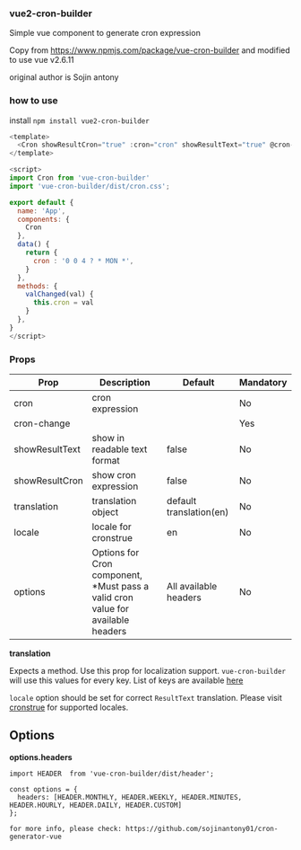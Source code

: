 ### vue2-cron-builder

Simple vue component to generate cron expression

Copy from https://www.npmjs.com/package/vue-cron-builder and modified to use vue v2.6.11

original author is Sojin antony

### how to use

install `npm install vue2-cron-builder`

```javascript
<template>
  <Cron showResultCron="true" :cron="cron" showResultText="true" @cron-change="valChanged"/>
</template>

<script>
import Cron from 'vue-cron-builder'
import 'vue-cron-builder/dist/cron.css';

export default {
  name: 'App',
  components: {
    Cron
  },
  data() {
    return {
      cron : '0 0 4 ? * MON *',
    }
  },
  methods: {
    valChanged(val) {
      this.cron = val
    }
  },
}
</script>
```

### Props
| Prop | Description | Default | Mandatory
| --- | --- | -- | -- |
| cron | cron expression  |  |  No |
| cron-change |  |  | Yes
| showResultText | show in readable text format | false | No
| showResultCron | show cron expression | false | No
| translation | translation object | default translation(en) | No
| locale | locale for cronstrue | en | No
| options | Options for Cron component, *Must pass a valid cron value for available headers | All available headers | No


**translation**

Expects a method. Use this prop for localization support. `vue-cron-builder` will use this values for every key. List of keys are available [here](https://github.com/sojinantony01/cron-generator-vue/tree/master/src/lib/localization/translation.json)

`locale` option should be set for correct `ResultText` translation. Please visit [cronstrue](https://github.com/bradymholt/cRonstrue) for supported locales.

## Options

**options.headers**

```
import HEADER  from 'vue-cron-builder/dist/header';

const options = {
  headers: [HEADER.MONTHLY, HEADER.WEEKLY, HEADER.MINUTES, HEADER.HOURLY, HEADER.DAILY, HEADER.CUSTOM]
};

for more info, please check: https://github.com/sojinantony01/cron-generator-vue




